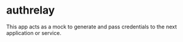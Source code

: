 # authrelay
This app acts as a mock to generate and pass credentials to the next application or service.
